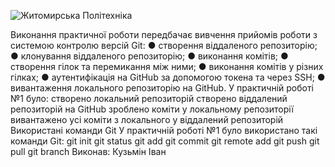 ![Житомирська Політехніка](https://zntu.edu.ua/sites/default/files/logo_new.png)

Виконання практичної роботи передбачає вивчення прийомів роботи з
системою контролю версій Git:
● створення віддаленого репозиторію;
● клонування віддаленого репозиторію;
● виконання комітів;
● створення гілок та перемикання між ними;
● виконання комітів у різних гілках;
● аутентифікація на GitHub за допомогою токена та через SSH;
● вивантаження локального репозиторію на GitHub.
У практичній роботі №1 було:
створено локальний репозиторій
створено віддалений репозиторій на GitHub
зроблено коміти у локальному репозиторії
вивантажено усі коміти з локального у віддалений репозиторій
Використані команди Git
У практичній роботі №1 було використано такі команди Git:
git init
git status
git add
git commit
git remote add
git push
git pull
git branch
Виконав: Кузьмін Іван